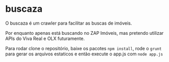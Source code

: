 # buscaza

O buscaza é um crawler para facilitar as buscas de imóveis.

Por enquanto apenas está buscando no ZAP Imóveis, mas pretendo utilizar APIs do Viva Real e OLX futuramente.

Para rodar clone o repositório, baixe os pacotes `npm install`, rode o `grunt` para gerar os arquivos estaticos e então execute o app.js com `node app.js`
